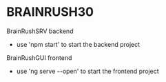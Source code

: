 # BRAINRUSH30

BrainRushSRV backend
- use 'npm start' to start the backend project

BrainRushGUI frontend
- use 'ng serve --open' to start the frontend project